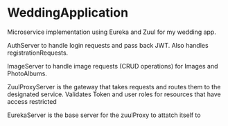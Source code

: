 # WeddingApplication
Microservice implementation using Eureka and Zuul for my wedding app.

AuthServer to handle login requests and pass back JWT. Also handles registrationRequests.

ImageServer to handle image requests (CRUD operations) for Images and PhotoAlbums.

ZuulProxyServer is the gateway that takes requests and routes them to the designated service. Validates Token and user roles for resources that have access restricted

EurekaServer is the base server for the zuulProxy to attatch itself to
